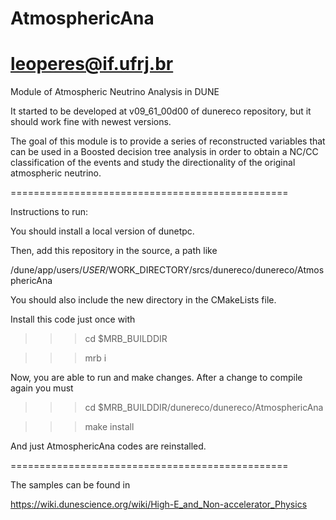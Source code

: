 # AtmosphericAna
leoperes@if.ufrj.br
===============================================

Module of Atmospheric Neutrino Analysis in DUNE 

It started to be developed at v09_61_00d00 of dunereco repository, but it should work fine with newest versions.

The goal of this module is to provide a series of reconstructed variables that can be used in a Boosted decision tree analysis in order to obtain a NC/CC classification of the events and study the directionality of the original atmospheric neutrino.

================================================

Instructions to run:

You should install a local version of dunetpc.

Then, add this repository in the source, a path like

/dune/app/users/$USER/$WORK_DIRECTORY/srcs/dunereco/dunereco/AtmosphericAna

You should also include the new directory in the CMakeLists file.

Install this code just once with

>>> cd $MRB_BUILDDIR 

>>> mrb i

Now, you are able to run and make changes.
After a change to compile again you must

>>> cd $MRB_BUILDDIR/dunereco/dunereco/AtmosphericAna

>>> make install

And just AtmosphericAna codes are reinstalled.

================================================

The samples can be found in 

https://wiki.dunescience.org/wiki/High-E_and_Non-accelerator_Physics



